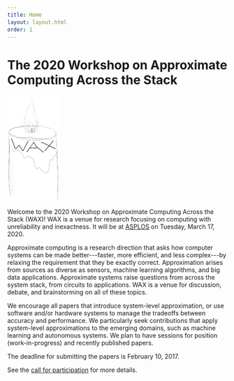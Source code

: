 ```yaml
---
title: Home
layout: layout.html
order: 1
---
```

# The 2020 Workshop on Approximate Computing Across the Stack

<img src="waxlogo500.jpg" style="max-width: 120px;" class="illus">

Welcome to the 2020 Workshop on Approximate Computing Across the Stack (WAX)! WAX is a venue for research focusing on computing with unreliability and inexactness.
It will be at [ASPLOS][]
on Tuesday, March 17, 2020.

Approximate computing is a research direction that asks how computer systems can be made better---faster, more efficient, and less complex---by relaxing the requirement that they be exactly correct. Approximation arises from sources as diverse as sensors, machine learning algorithms, and big data applications. Approximate systems raise questions from across the system stack, from circuits to applications. WAX is a venue for discussion, debate, and brainstorming on all of these topics. 

We encourage all papers that introduce system-level approximation, or use software and/or hardware systems to manage the tradeoffs between accuracy and performance. We particularly seek contributions that apply system-level approximations to the emerging domains, such as machine learning and autonomous systems. We plan to have sessions for position (work-in-progress) and recently published papers. 

The deadline for submitting the papers is February 10, 2017. 

See the [call for participation][cfp] for more details.

[cfp]: cfp.html
[asplos]: https://asplos-conference.org
